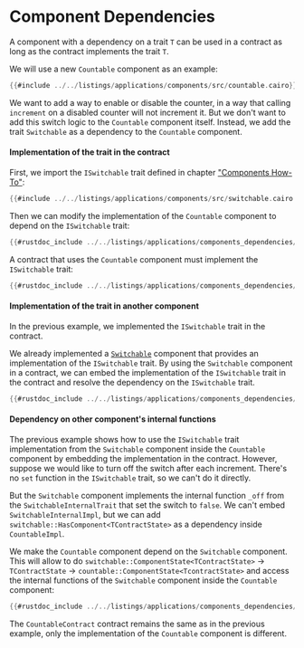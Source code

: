 # Component Dependencies

A component with a dependency on a trait `T` can be used in a contract as long as the contract implements the trait `T`.

We will use a new `Countable` component as an example:

```rust
{{#include ../../listings/applications/components/src/countable.cairo}}
```

We want to add a way to enable or disable the counter, in a way that calling `increment` on a disabled counter will not increment it.
But we don't want to add this switch logic to the `Countable` component itself.
Instead, we add the trait `Switchable` as a dependency to the `Countable` component.

#### Implementation of the trait in the contract

First, we import the `ISwitchable` trait defined in chapter ["Components How-To"](./how_to.md):

```rust
{{#include ../../listings/applications/components/src/switchable.cairo:interface}}
```

Then we can modify the implementation of the `Countable` component to depend on the `ISwitchable` trait:

```rust
{{#rustdoc_include ../../listings/applications/components_dependencies/src/countable_dep_switch.cairo:impl}}
```

A contract that uses the `Countable` component must implement the `ISwitchable` trait:

```rust
{{#rustdoc_include ../../listings/applications/components_dependencies/src/contract_countable.cairo:contract}}
```

#### Implementation of the trait in another component

In the previous example, we implemented the `ISwitchable` trait in the contract.

We already implemented a [`Switchable`](./how_to.md) component that provides an implementation of the `ISwitchable` trait.
By using the `Switchable` component in a contract, we can embed the implementation of the `ISwitchable` trait in the contract and resolve the dependency on the `ISwitchable` trait.

```rust
{{#rustdoc_include ../../listings/applications/components_dependencies/src/contract_countable_switchable.cairo:contract}}
```

#### Dependency on other component's internal functions

The previous example shows how to use the `ISwitchable` trait implementation from the `Switchable` component inside the `Countable` component by embedding the implementation in the contract.
However, suppose we would like to turn off the switch after each increment. There's no `set` function in the `ISwitchable` trait, so we can't do it directly.

But the `Switchable` component implements the internal function `_off` from the `SwitchableInternalTrait` that set the switch to `false`.
We can't embed `SwitchableInternalImpl`, but we can add `switchable::HasComponent<TContractState>` as a dependency inside `CountableImpl`.

We make the `Countable` component depend on the `Switchable` component.
This will allow to do `switchable::ComponentState<TContractState>` -> `TContractState` -> `countable::ComponentState<TcontractState>` and access the internal functions of the `Switchable` component inside the `Countable` component:

```rust
{{#rustdoc_include ../../listings/applications/components_dependencies/src/countable_internal_dep_switch.cairo:contract}}
```

The `CountableContract` contract remains the same as in the previous example, only the implementation of the `Countable` component is different.
